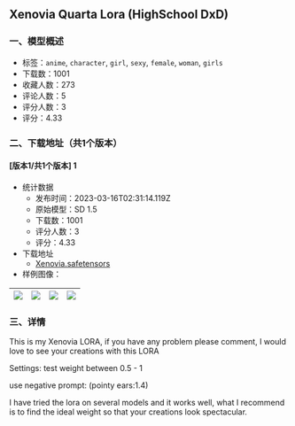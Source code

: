 ## Xenovia Quarta Lora (HighSchool DxD)
### 一、模型概述

- 标签：`anime`, `character`, `girl`, `sexy`, `female`, `woman`, `girls`
- 下载数：1001
- 收藏人数：273
- 评论人数：5
- 评分人数：3
- 评分：4.33

### 二、下载地址（共1个版本）

#### [版本1/共1个版本] 1

- 统计数据
  - 发布时间：2023-03-16T02:31:14.119Z
  - 原始模型：SD 1.5
  - 下载数：1001
  - 评分人数：3
  - 评分：4.33
- 下载地址
  - [Xenovia.safetensors](https://civitai.com/api/download/models/23896)
- 样例图像：

| <img src="https://image.civitai.com/xG1nkqKTMzGDvpLrqFT7WA/f696ce53-3522-40bf-a8ba-467696688a00/width=450/259641.jpeg" /> | <img src="https://image.civitai.com/xG1nkqKTMzGDvpLrqFT7WA/bd5a9c37-0157-4a87-dc83-8246bf9f8200/width=450/259644.jpeg" /> | <img src="https://image.civitai.com/xG1nkqKTMzGDvpLrqFT7WA/0f2fcfd0-20d5-4069-d182-1f17f1587000/width=450/259643.jpeg" /> | <img src="https://image.civitai.com/xG1nkqKTMzGDvpLrqFT7WA/fc68abf6-c940-4668-0111-a539b2e48200/width=450/259642.jpeg" /> |
| ---- | ---- | ---- | ---- |


### 三、详情
<p>This is my Xenovia LORA, if you have any problem please comment, I would love to see your creations with this LORA</p><p></p><p>Settings: test weight between 0.5 - 1</p><p>use negative prompt: (pointy ears:1.4)</p><p></p><p>I have tried the lora on several models and it works well, what I recommend is to find the ideal weight so that your creations look spectacular.</p>